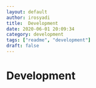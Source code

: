 ```yaml
---
layout: default
author: irosyadi
title:  Development
date: 2020-06-01 20:09:34
category: development
tags: ["readme", "development"]
draft: false
---
```


# Development

